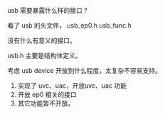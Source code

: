 usb 需要暴露什么样的接口？

看了 usb 的头文件，
usb_ep0.h
usb_func.h

没有什么有意义的接口。

usb.h 主要是结构体定义。

考虑 usb device 开放到什么程度，太复杂不容易支持。
1. 实现了 uvc、uac，开放uvc、uac 功能
2. 开放 ep0 相关的接口
3. 其它功能暂不开放。
